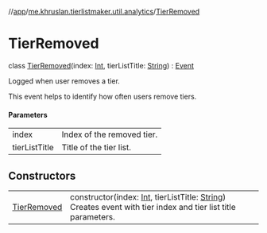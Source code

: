 //[app](../../../index.md)/[me.khruslan.tierlistmaker.util.analytics](../index.md)/[TierRemoved](index.md)

# TierRemoved

class [TierRemoved](index.md)(index: [Int](https://kotlinlang.org/api/latest/jvm/stdlib/kotlin/-int/index.html), tierListTitle: [String](https://kotlinlang.org/api/latest/jvm/stdlib/kotlin/-string/index.html)) : [Event](../-event/index.md)

Logged when user removes a tier.

This event helps to identify how often users remove tiers.

#### Parameters

| | |
|---|---|
| index | Index of the removed tier. |
| tierListTitle | Title of the tier list. |

## Constructors

| | |
|---|---|
| [TierRemoved](-tier-removed.md) | constructor(index: [Int](https://kotlinlang.org/api/latest/jvm/stdlib/kotlin/-int/index.html), tierListTitle: [String](https://kotlinlang.org/api/latest/jvm/stdlib/kotlin/-string/index.html))<br>Creates event with tier index and tier list title parameters. |
